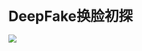 # DeepFake换脸初探

![](https://github.com/yhswjtuILMARE/Machine-Learning-Study-Notes/blob/master/pics/fr-1.jpg)
